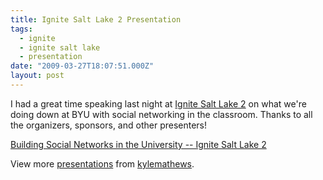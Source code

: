 ```yaml
---
title: Ignite Salt Lake 2 Presentation
tags:
  - ignite
  - ignite salt lake
  - presentation
date: "2009-03-27T18:07:51.000Z"
layout: post
---
```


I had a great time speaking last night at [Ignite Salt Lake 2][0] on what we're doing down at BYU with social networking in the classroom. Thanks to all the organizers, sponsors, and other presenters!

[Building Social Networks in the University -- Ignite Salt Lake 2][1]

View more [presentations][2] from [kylemathews][3].


[0]: http://www.ignitesaltlake.com/ignite/index.cfm
[1]: http://www.slideshare.net/kylemathews/building-social-networks-in-the-university-ignite-salt-lake-2?type=presentation "Building Social Networks in the University -- Ignite Salt Lake 2"
[2]: http://www.slideshare.net/
[3]: http://www.slideshare.net/kylemathews